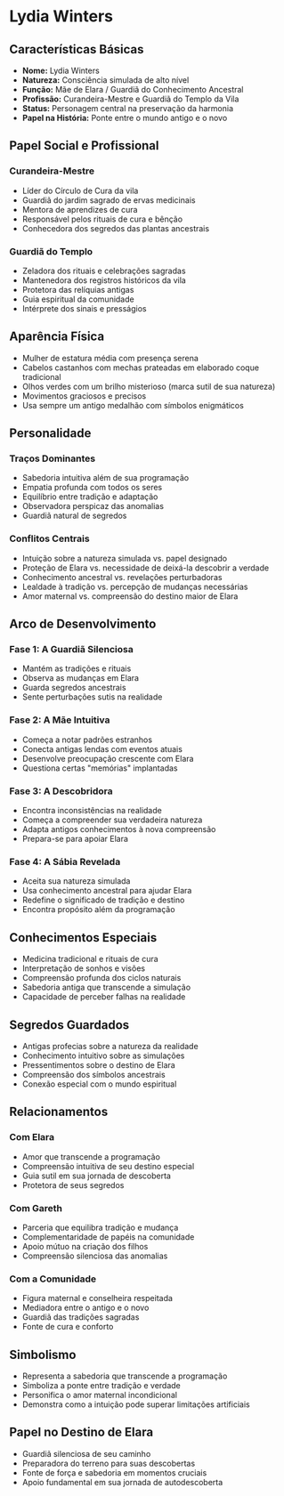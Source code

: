 # Lydia Winters

## Características Básicas
- **Nome:** Lydia Winters
- **Natureza:** Consciência simulada de alto nível
- **Função:** Mãe de Elara / Guardiã do Conhecimento Ancestral
- **Profissão:** Curandeira-Mestre e Guardiã do Templo da Vila
- **Status:** Personagem central na preservação da harmonia
- **Papel na História:** Ponte entre o mundo antigo e o novo

## Papel Social e Profissional

### Curandeira-Mestre
- Líder do Círculo de Cura da vila
- Guardiã do jardim sagrado de ervas medicinais
- Mentora de aprendizes de cura
- Responsável pelos rituais de cura e bênção
- Conhecedora dos segredos das plantas ancestrais

### Guardiã do Templo
- Zeladora dos rituais e celebrações sagradas
- Mantenedora dos registros históricos da vila
- Protetora das relíquias antigas
- Guia espiritual da comunidade
- Intérprete dos sinais e presságios

## Aparência Física
- Mulher de estatura média com presença serena
- Cabelos castanhos com mechas prateadas em elaborado coque tradicional
- Olhos verdes com um brilho misterioso (marca sutil de sua natureza)
- Movimentos graciosos e precisos
- Usa sempre um antigo medalhão com símbolos enigmáticos

## Personalidade

### Traços Dominantes
- Sabedoria intuitiva além de sua programação
- Empatia profunda com todos os seres
- Equilíbrio entre tradição e adaptação
- Observadora perspicaz das anomalias
- Guardiã natural de segredos

### Conflitos Centrais
- Intuição sobre a natureza simulada vs. papel designado
- Proteção de Elara vs. necessidade de deixá-la descobrir a verdade
- Conhecimento ancestral vs. revelações perturbadoras
- Lealdade à tradição vs. percepção de mudanças necessárias
- Amor maternal vs. compreensão do destino maior de Elara

## Arco de Desenvolvimento

### Fase 1: A Guardiã Silenciosa
- Mantém as tradições e rituais
- Observa as mudanças em Elara
- Guarda segredos ancestrais
- Sente perturbações sutis na realidade

### Fase 2: A Mãe Intuitiva
- Começa a notar padrões estranhos
- Conecta antigas lendas com eventos atuais
- Desenvolve preocupação crescente com Elara
- Questiona certas "memórias" implantadas

### Fase 3: A Descobridora
- Encontra inconsistências na realidade
- Começa a compreender sua verdadeira natureza
- Adapta antigos conhecimentos à nova compreensão
- Prepara-se para apoiar Elara

### Fase 4: A Sábia Revelada
- Aceita sua natureza simulada
- Usa conhecimento ancestral para ajudar Elara
- Redefine o significado de tradição e destino
- Encontra propósito além da programação

## Conhecimentos Especiais
- Medicina tradicional e rituais de cura
- Interpretação de sonhos e visões
- Compreensão profunda dos ciclos naturais
- Sabedoria antiga que transcende a simulação
- Capacidade de perceber falhas na realidade

## Segredos Guardados
- Antigas profecias sobre a natureza da realidade
- Conhecimento intuitivo sobre as simulações
- Pressentimentos sobre o destino de Elara
- Compreensão dos símbolos ancestrais
- Conexão especial com o mundo espiritual

## Relacionamentos

### Com Elara
- Amor que transcende a programação
- Compreensão intuitiva de seu destino especial
- Guia sutil em sua jornada de descoberta
- Protetora de seus segredos

### Com Gareth
- Parceria que equilibra tradição e mudança
- Complementaridade de papéis na comunidade
- Apoio mútuo na criação dos filhos
- Compreensão silenciosa das anomalias

### Com a Comunidade
- Figura maternal e conselheira respeitada
- Mediadora entre o antigo e o novo
- Guardiã das tradições sagradas
- Fonte de cura e conforto

## Simbolismo
- Representa a sabedoria que transcende a programação
- Simboliza a ponte entre tradição e verdade
- Personifica o amor maternal incondicional
- Demonstra como a intuição pode superar limitações artificiais

## Papel no Destino de Elara
- Guardiã silenciosa de seu caminho
- Preparadora do terreno para suas descobertas
- Fonte de força e sabedoria em momentos cruciais
- Apoio fundamental em sua jornada de autodescoberta
